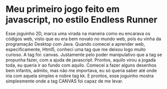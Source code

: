 # Meu primeiro jogo feito em javascript, no estilo Endless Runner
Esse joguinho 2D, marca uma virada na maneira como eu encarava os códigos web, visto que eu era bem novato no mundo web, pois eu vinha da programação Desktop com Java.
Quando comecei a aprender web, especificamente, Html5, conheci uma tag que me deixou logo muito curioso. A tag foi: canvas. Justamente pelo poder manipulativo que a tag
se propunha fazer, com a ajuda de javascript. Prontos, aquilo virou a jogada toda, eu queria ir ao fundo com aquilo. Comecei a fazer alguns desenhos bem infantis, admito, mas 
não me importava, eu só queria saber até onde iria com aquela simples e nobre tag kk. E prontos, esse joguinho mostra simplesmente onde a tag CANVAS foi capaz de me levar.
